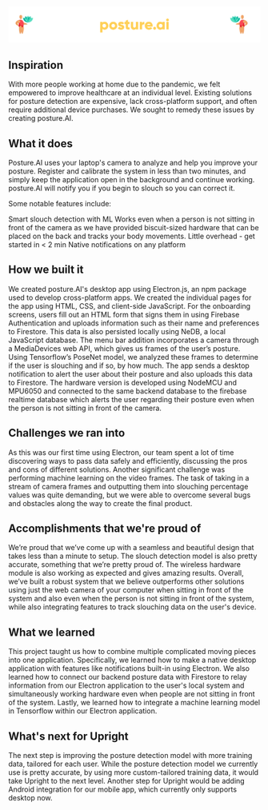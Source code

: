 <p align="center">
  <img src="https://github.com/Shobhit2000/Posture.ai/blob/master/Dump/Frame%2013.png" width="1000" title="hover text">
</p>

## Inspiration
With more people working at home due to the pandemic, we felt empowered to improve healthcare at an individual level. Existing solutions for posture detection are expensive, lack cross-platform support, and often require additional device purchases. We sought to remedy these issues by creating posture.AI.

## What it does
Posture.AI uses your laptop's camera to analyze and help you improve your posture. Register and calibrate the system in less than two minutes, and simply keep the application open in the background and continue working. posture.AI will notify you if you begin to slouch so you can correct it.

Some notable features include:

Smart slouch detection with ML Works even when a person is not sitting in front of the camera as we have provided biscuit-sized hardware that can be placed on the back and tracks your body movements. 
Little overhead - get started in < 2 min Native notifications on any platform

## How we built it
We created posture.AI's desktop app using Electron.js, an npm package used to develop cross-platform apps. We created the individual pages for the app using HTML, CSS, and client-side JavaScript. For the onboarding screens, users fill out an HTML form that signs them in using Firebase Authentication and uploads information such as their name and preferences to Firestore. This data is also persisted locally using NeDB, a local JavaScript database. The menu bar addition incorporates a camera through a MediaDevices web API, which gives us frames of the user’s posture. Using Tensorflow’s PoseNet model, we analyzed these frames to determine if the user is slouching and if so, by how much. The app sends a desktop notification to alert the user about their posture and also uploads this data to Firestore. The hardware version is developed using NodeMCU and MPU6050 and connected to the same backend database to the firebase realtime database which alerts the user regarding their posture even when the person is not sitting in front of the camera.

## Challenges we ran into
As this was our first time using Electron, our team spent a lot of time discovering ways to pass data safely and efficiently, discussing the pros and cons of different solutions. Another significant challenge was performing machine learning on the video frames. The task of taking in a stream of camera frames and outputting them into slouching percentage values was quite demanding, but we were able to overcome several bugs and obstacles along the way to create the final product.

## Accomplishments that we're proud of
We’re proud that we’ve come up with a seamless and beautiful design that takes less than a minute to setup. The slouch detection model is also pretty accurate, something that we’re pretty proud of. The wireless hardware module is also working as expected and gives amazing results. Overall, we’ve built a robust system that we believe outperforms other solutions using just the web camera of your computer when sitting in front of the system and also even when the person is not sitting in front of the system, while also integrating features to track slouching data on the user's device.

## What we learned
This project taught us how to combine multiple complicated moving pieces into one application. Specifically, we learned how to make a native desktop application with features like notifications built-in using Electron. We also learned how to connect our backend posture data with Firestore to relay information from our Electron application to the user's local system and simultaneously working hardware even when people are not sitting in front of the system. Lastly, we learned how to integrate a machine learning model in Tensorflow within our Electron application.

## What's next for Upright
The next step is improving the posture detection model with more training data, tailored for each user. While the posture detection model we currently use is pretty accurate, by using more custom-tailored training data, it would take Upright to the next level. Another step for Upright would be adding Android integration for our mobile app, which currently only supports desktop now.
